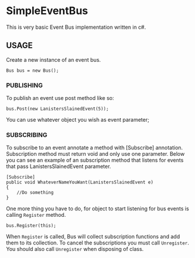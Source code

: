 # SimpleEventBus

This is very basic Event Bus implementation written in c#.


## USAGE

Create a new instance of an event bus.

    Bus bus = new Bus();
    
### PUBLISHING

To publish an event use post method like so:

    bus.Post(new LanistersSlainedEvent(5));
    
You can use whatever object you wish as event parameter;

### SUBSCRIBING

To subscribe to an event annotate a method with [Subscribe] annotation. Subscription method must return void and only use one parameter.
Below you can see an example of an subscription method that listens for events that pass LanistersSlainedEvent parameter.

    [Subscribe]
    public void WhateverNameYouWant(LanistersSlainedEvent e)
    {
        //Do something
    }
    
One more thing you have to do, for object to start listening for bus events is calling `Register` method. 

    bus.Register(this);
    
When `Register` is called, Bus will collect subscription functions and add them to its collection.
To cancel the subscriptions you must call `Unregister`. You should also call `Unregister` when disposing of class.






